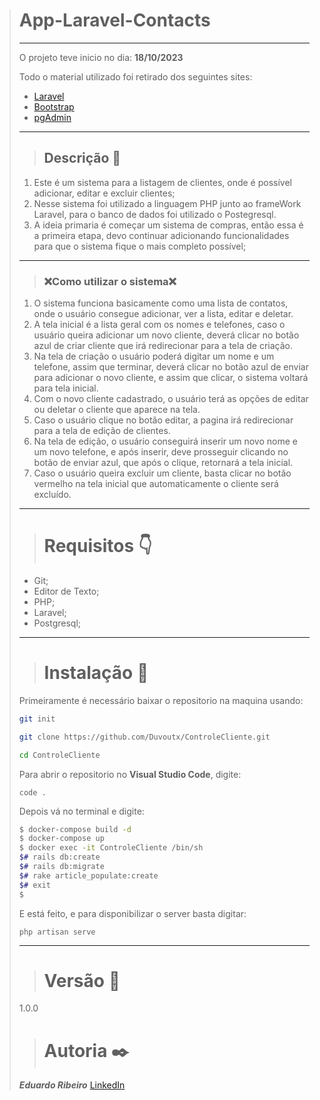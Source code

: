 ># App-Laravel-Contacts
>---
>O projeto teve inicio no dia: **18/10/2023**
>
>Todo o material utilizado foi retirado dos seguintes sites:
>* [Laravel](https://laravel.com/docs/10.x)
>* [Bootstrap](https://getbootstrap.com/)
>* [pgAdmin](https://www.pgadmin.org/)
>---
>>## Descrição :page_facing_up:
>
> 1. Este é um sistema para a listagem de clientes, onde é possível adicionar, editar e excluir clientes;
> 2. Nesse sistema foi utilizado a linguagem PHP junto ao frameWork Laravel, para o banco de dados foi utilizado o Postegresql.
> 3. A ideia primaria é começar um sistema de compras, então essa é a primeira etapa, devo continuar adicionando funcionalidades para que o sistema fique o mais completo possível;
>----
>>  ### :x:Como utilizar o sistema:x: 
>
> 1. O sistema funciona basicamente como uma lista de contatos, onde o usuário consegue adicionar, ver a lista, editar e deletar.
> 2. A tela inicial é a lista geral com os nomes e telefones, caso o usuário queira adicionar um novo cliente, deverá clicar no botão azul de criar cliente que irá redirecionar para a tela de criação.
> 3. Na tela de criação o usuário poderá digitar um nome e um telefone, assim que terminar, deverá clicar no botão azul de enviar para adicionar o novo cliente, e assim que clicar, o sistema voltará para tela inicial.
> 4. Com o novo cliente cadastrado, o usuário terá as opções de editar ou deletar o cliente que aparece na tela.
> 5. Caso o usuário clique no botão editar, a pagina irá redirecionar para a tela de edição de clientes.
> 6. Na tela de edição, o usuário conseguirá inserir um novo nome e um novo telefone, e após inserir, deve prosseguir clicando no botão de enviar azul, que após o clique, retornará a tela inicial.
> 7. Caso o usuário queira excluir um cliente, basta clicar no botão vermelho na tela inicial que automaticamente o cliente será excluído.
>---
>># Requisitos :point_down:
>- Git;
>- Editor de Texto;
>- PHP;
>- Laravel;
>- Postgresql;
>----
>># Instalação :hammer:
>Primeiramente é necessário baixar o repositorio na maquina usando:
>```bash
>git init
>
>git clone https://github.com/Duvoutx/ControleCliente.git
>
>cd ControleCliente
>
>```
>Para abrir o repositorio no __Visual Studio Code__, digite:
>
>`code .`
>
>Depois vá no terminal e digite:
>```bash
>$ docker-compose build -d
>$ docker-compose up
>$ docker exec -it ControleCliente /bin/sh
>$# rails db:create
>$# rails db:migrate
>$# rake article_populate:create
>$# exit
>$
>```
>
>E está feito, e para disponibilizar o server basta digitar:
>
>```
>php artisan serve
>```
>---
>># Versão :pencil:
>1.0.0
>># Autoria  :black_nib:
>___Eduardo Ribeiro___  [LinkedIn](www.linkedin.com/in/eduardo-ribeiro-santana-9271a4214)
>
